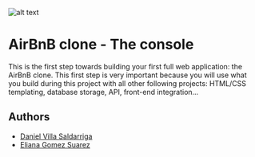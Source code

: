 ![alt text](https://camo.githubusercontent.com/4ef5f395992f891f084360fe9ee0d6846bff9fbd/68747470733a2f2f692e696d6775722e636f6d2f4e6c38764e32472e6a7067)


# AirBnB clone - The console
This is the first step towards building your first full web application: the AirBnB clone. This first step is very important because you will use what you build during this project with all other following projects: HTML/CSS templating, database storage, API, front-end integration…


## Authors

* [Daniel Villa Saldarriga](https://github.com/Villasdaniel)
* [Eliana Gomez Suarez](https://github.com/ElianaGomez2020)
